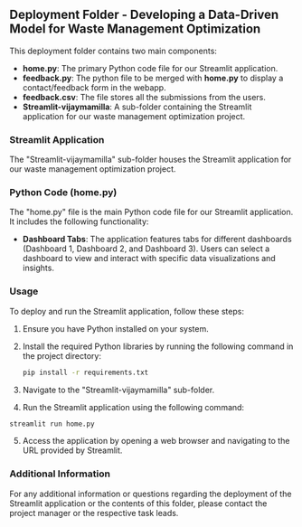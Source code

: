 ## Deployment Folder - Developing a Data-Driven Model for Waste Management Optimization

This deployment folder contains two main components:

- **home.py**: The primary Python code file for our Streamlit application.
- **feedback.py**: The python file to be merged with **home.py** to display a contact/feedback form in the webapp.
- **feedback.csv**: The file stores all the submissions from the users.
- **Streamlit-vijaymamilla**: A sub-folder containing the Streamlit application for our waste management optimization project.

### Streamlit Application

The "Streamlit-vijaymamilla" sub-folder houses the Streamlit application for our waste management optimization project.

### Python Code (home.py)

The "home.py" file is the main Python code file for our Streamlit application. It includes the following functionality:

- **Dashboard Tabs**: The application features tabs for different dashboards (Dashboard 1, Dashboard 2, and Dashboard 3). Users can select a dashboard to view and interact with specific data visualizations and insights.

### Usage

To deploy and run the Streamlit application, follow these steps:

1. Ensure you have Python installed on your system.

2. Install the required Python libraries by running the following command in the project directory:

   ```bash
   pip install -r requirements.txt
   ```
3. Navigate to the "Streamlit-vijaymamilla" sub-folder.

4. Run the Streamlit application using the following command:

  ```bash
  streamlit run home.py
  ```

5. Access the application by opening a web browser and navigating to the URL provided by Streamlit.

### Additional Information
For any additional information or questions regarding the deployment of the Streamlit application or the contents of this folder, please contact the project manager or the respective task leads.
